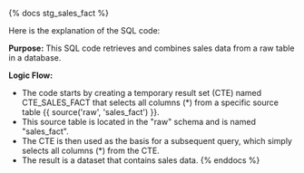 {% docs stg_sales_fact %}

Here is the explanation of the SQL code:

**Purpose:**
This SQL code retrieves and combines sales data from a raw table in a database.

**Logic Flow:**

* The code starts by creating a temporary result set (CTE) named CTE_SALES_FACT that selects all columns (*) from a specific source table {{ source('raw', 'sales_fact') }}.
* This source table is located in the "raw" schema and is named "sales_fact".
* The CTE is then used as the basis for a subsequent query, which simply selects all columns (*) from the CTE.
* The result is a dataset that contains sales data.
{% enddocs %}

